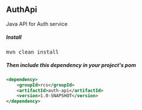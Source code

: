 ## AuthApi

Java API for Auth service

##### Install

<pre>
mvn clean install
</pre>

##### Then include this dependency in your project's pom

```xml
<dependency>
    <groupId>rcs</groupId>
    <artifactId>auth-api</artifactId>
    <version>1.0-SNAPSHOT</version>
</dependency>
```